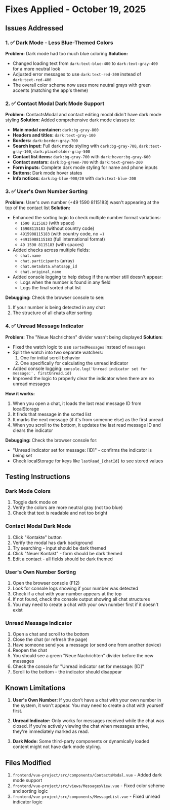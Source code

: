 # Fixes Applied - October 19, 2025

## Issues Addressed

### 1. ✅ Dark Mode - Less Blue-Themed Colors
**Problem:** Dark mode had too much blue coloring
**Solution:** 
- Changed loading text from `dark:text-blue-400` to `dark:text-gray-400` for a more neutral look
- Adjusted error messages to use `dark:text-red-300` instead of `dark:text-red-400`
- The overall color scheme now uses more neutral grays with green accents (matching the app's theme)

### 2. ✅ Contact Modal Dark Mode Support
**Problem:** ContactsModal and contact editing modal didn't have dark mode styling
**Solution:** Added comprehensive dark mode classes to:
- **Main modal container:** `dark:bg-gray-800`
- **Headers and titles:** `dark:text-gray-100`
- **Borders:** `dark:border-gray-700`
- **Search input:** Full dark mode styling with `dark:bg-gray-700`, `dark:text-gray-100`, `dark:placeholder-gray-500`
- **Contact list items:** `dark:bg-gray-700` with `dark:hover:bg-gray-600`
- **Contact avatars:** `dark:bg-green-700` with `dark:text-green-200`
- **Form inputs:** Complete dark mode styling for name and phone inputs
- **Buttons:** Dark mode hover states
- **Info notices:** `dark:bg-blue-900/20` with `dark:text-blue-200`

### 3. ✅ User's Own Number Sorting
**Problem:** User's own number (+49 1590 8115183) wasn't appearing at the top of the contact list
**Solution:** 
- Enhanced the sorting logic to check multiple number format variations:
  - `1590 8115183` (with space)
  - `15908115183` (without country code)
  - `4915908115183` (with country code, no +)
  - `+4915908115183` (full international format)
  - `49 1590 8115183` (with spaces)
- Added checks across multiple fields:
  - `chat.name`
  - `chat.participants` (array)
  - `chat.metadata.whatsapp_id`
  - `chat.original_name`
- Added console logging to help debug if the number still doesn't appear:
  - Logs when the number is found in any field
  - Logs the final sorted chat list

**Debugging:** Check the browser console to see:
1. If your number is being detected in any chat
2. The structure of all chats after sorting

### 4. ✅ Unread Message Indicator
**Problem:** The "Neue Nachrichten" divider wasn't being displayed
**Solution:**
- Fixed the watch logic to use `sortedMessages` instead of `messages`
- Split the watch into two separate watchers:
  1. One for initial scroll behavior
  2. One specifically for calculating the unread indicator
- Added console logging: `console.log('Unread indicator set for message:', firstUnread.id)`
- Improved the logic to properly clear the indicator when there are no unread messages

**How it works:**
1. When you open a chat, it loads the last read message ID from localStorage
2. It finds that message in the sorted list
3. It marks the next message (if it's from someone else) as the first unread
4. When you scroll to the bottom, it updates the last read message ID and clears the indicator

**Debugging:** Check the browser console for:
- "Unread indicator set for message: [ID]" - confirms the indicator is being set
- Check localStorage for keys like `lastRead_[chatId]` to see stored values

## Testing Instructions

### Dark Mode Colors
1. Toggle dark mode on
2. Verify the colors are more neutral gray (not too blue)
3. Check that text is readable and not too bright

### Contact Modal Dark Mode
1. Click "Kontakte" button
2. Verify the modal has dark background
3. Try searching - input should be dark themed
4. Click "Neuer Kontakt" - form should be dark themed
5. Edit a contact - all fields should be dark themed

### User's Own Number Sorting
1. Open the browser console (F12)
2. Look for console logs showing if your number was detected
3. Check if a chat with your number appears at the top
4. If not found, check the console output showing all chat structures
5. You may need to create a chat with your own number first if it doesn't exist

### Unread Message Indicator
1. Open a chat and scroll to the bottom
2. Close the chat (or refresh the page)
3. Have someone send you a message (or send one from another device)
4. Reopen the chat
5. You should see a green "Neue Nachrichten" divider before the new messages
6. Check the console for "Unread indicator set for message: [ID]"
7. Scroll to the bottom - the indicator should disappear

## Known Limitations

1. **User's Own Number:** If you don't have a chat with your own number in the system, it won't appear. You may need to create a chat with yourself first.

2. **Unread Indicator:** Only works for messages received while the chat was closed. If you're actively viewing the chat when messages arrive, they're immediately marked as read.

3. **Dark Mode:** Some third-party components or dynamically loaded content might not have dark mode styling.

## Files Modified

1. `frontend/vue-project/src/components/ContactsModal.vue` - Added dark mode support
2. `frontend/vue-project/src/views/MessagesView.vue` - Fixed color scheme and sorting logic
3. `frontend/vue-project/src/components/MessageList.vue` - Fixed unread indicator logic
